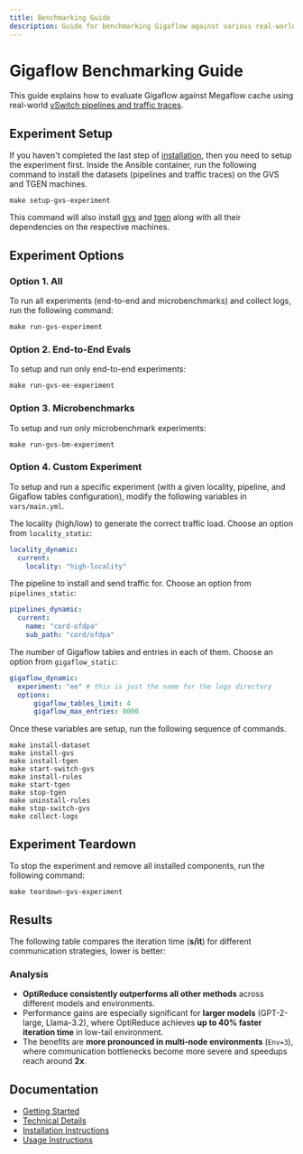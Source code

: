 ```yaml
---
title: Benchmarking Guide
description: Guide for benchmarking Gigaflow against various real-world workloads
---
```


# Gigaflow Benchmarking Guide

This guide explains how to evaluate Gigaflow against Megaflow cache using real-world [vSwitch pipelines and traffic traces](installation.md).

## Experiment Setup

If you haven't completed the last step of [installation](installation.md), then you need to setup the experiment first.
Inside the Ansible container, run the following command to install the datasets (pipelines and traffic traces) on the GVS and TGEN machines.

```shell title="Ansible Container"
make setup-gvs-experiment
```

This command will also install [gvs](https://github.com/gigaflow-vswitch/gvs) and [tgen](https://github.com/gigaflow-vswitch/tgen) along with all their dependencies on the respective machines.

## Experiment Options

### Option 1. All

To run all experiments (end-to-end and microbenchmarks) and collect logs, run the following command:

```shell title="Ansible Container"
make run-gvs-experiment
```

### Option 2. End-to-End Evals

To setup and run only end-to-end experiments:

```shell title="Ansible Container"
make run-gvs-ee-experiment
```

### Option 3. Microbenchmarks
To setup and run only microbenchmark experiments:

```shell title="Ansible Container"
make run-gvs-bm-experiment
```

### Option 4. Custom Experiment

To setup and run a specific experiment (with a given locality, pipeline, and Gigaflow tables configuration), modify the following variables in `vars/main.yml`.

The locality (high/low) to generate the correct traffic load. 
Choose an option from `locality_static`:

```yaml title="vars/main.yml" linenums="68"
locality_dynamic:
  current:
    locality: "high-locality"
```

The pipeline to install and send traffic for.
Choose an option from `pipelines_static`:

```yaml title="vars/main.yml" linenums="77"
pipelines_dynamic: 
  current: 
    name: "cord-ofdpa"
    sub_path: "cord/ofdpa"
```

The number of Gigaflow tables and entries in each of them.
Choose an option from `gigaflow_static`:

```yaml title="vars/main.yml" linenums="95"
gigaflow_dynamic:
  experiment: "ee" # this is just the name for the logs directory
  options:
      gigaflow_tables_limit: 4
      gigaflow_max_entries: 8000
```

Once these variables are setup, run the following sequence of commands. 

```shell title="Ansible Container"
make install-dataset 
make install-gvs 
make install-tgen
make start-switch-gvs 
make install-rules
make start-tgen
make stop-tgen
make uninstall-rules 
make stop-switch-gvs
make collect-logs
```

## Experiment Teardown

To stop the experiment and remove all installed components, run the following command:

```shell title="Ansible Container"
make teardown-gvs-experiment
```

## Results

The following table compares the iteration time (**s/it**) for different communication strategies, lower is better:

### Analysis

* **OptiReduce consistently outperforms all other methods** across different models and environments.
* Performance gains are especially significant for **larger models** (GPT-2-large, Llama-3.2), where OptiReduce achieves **up to 40% faster iteration time** in low-tail environment.
* The benefits are **more pronounced in multi-node environments** (`Env=3`), where communication bottlenecks become more severe and speedups reach around **2x**.

## Documentation

* [Getting Started](getting-started.md)
* [Technical Details](technical-details.md)
* [Installation Instructions](installation.md)
* [Usage Instructions](usage.md)